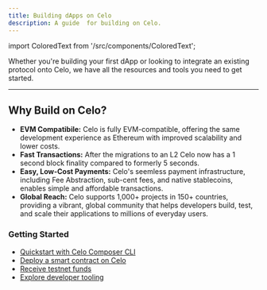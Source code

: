 ```yaml
---
title: Building dApps on Celo
description: A guide  for building on Celo.
---
```

import ColoredText from '/src/components/ColoredText';

Whether you're building your first dApp or looking to integrate an existing protocol onto Celo, we have all the resources and tools you need to get started.

---

## Why Build on Celo?

- **EVM Compatibile:** Celo is fully EVM-compatible, offering the same development experience as Ethereum with improved scalability and lower costs.
- **Fast Transactions:** After the migrations to an L2 Celo now has a 1 second block finality compared to formerly 5 seconds.
- **Easy, Low-Cost Payments:** Celo's seemless payment infrastructure, including Fee Abstraction, sub-cent fees, and native stablecoins, enables simple and affordable transactions.
- **Global Reach:** Celo supports 1,000+ projects in 150+ countries, providing a vibrant, global community that helps developers build, test, and scale their applications to millions of everyday users. 


### Getting Started

- <a href="/build/quickstart" target="_blank">Quickstart with Celo Composer CLI</a>
- <a href="/developer/dev-environments/overview" target="_blank">Deploy a smart contract on Celo</a>
- <a href="https://faucet.celo.org/alfajores" target="_blank">Receive testnet funds</a>
- <a href="/developer" target="_blank">Explore developer tooling</a>


